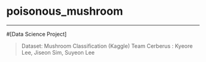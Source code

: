 # poisonous_mushroom

----

#[Data Science Project]
> Dataset: Mushroom Classification (Kaggle)
> Team Cerberus : Kyeore Lee, Jiseon Sim, Suyeon Lee
